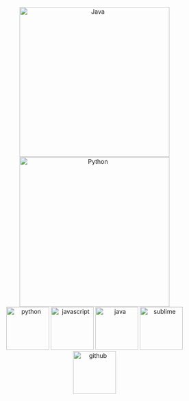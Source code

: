 <div align="center">
<!--   <img  alt="Github" src="https://github.com/jonacruz89/SAWARATSUKI.ServiceLogos/blob/main/Github/Github.png" width="400" title="Github"> -->
  <img  alt="Java" src="https://github.com/jonacruz89/SAWARATSUKI.ServiceLogos/blob/main/Java/Java.png" width="350" title="Java">
  <img  alt="Python" src="https://github.com/jonacruz89/SAWARATSUKI.ServiceLogos/blob/main/Python/Python.png" width="350" title="Python">
</div>

<div align="center">
  <img alt="python" src="https://i.giphy.com/media/LMt9638dO8dftAjtco/200.webp" width="100" title="python">
  <img alt="javascript" src="https://media3.giphy.com/media/ln7z2eWriiQAllfVcn/200w.webp" width="100" title="javascript">
  <img alt="java" src="https://i.giphy.com/media/v1.Y2lkPTc5MGI3NjExeGRzcjExcXR5a2RwczJpa3A0cXR6ZnFxc3R0aDRuN2RxNXVyb2N6dCZlcD12MV9pbnRlcm5hbF9naWZfYnlfaWQmY3Q9Zw/WYNPuf7UqQv6gKCyv9/giphy.gif" width="100" title="java">
  <img alt="sublime" src="https://media.giphy.com/media/jnDKffgCfGYOp6cMTK/giphy.gif" width="100" title="sublime">
  <img alt="github" src="https://i.giphy.com/media/KzJkzjggfGN5Py6nkT/200.webp" width="100" title="github">
</div>

